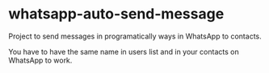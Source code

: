 # whatsapp-auto-send-message

Project to send messages in programatically ways in WhatsApp to contacts.

You have to have the same name in users list and in your contacts on WhatsApp to work.
